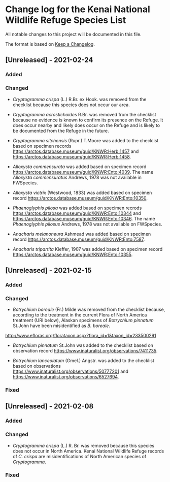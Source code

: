 # Change log for the Kenai National Wildlife Refuge Species List

All notable changes to this project will be documented in this file.
 
The format is based on [Keep a Changelog](http://keepachangelog.com/).

## [Unreleased] - 2021-02-24

### Added

### Changed

- *Cryptogramma crispa* (L.) R.Br. ex Hook. was removed from the checklist because this species does not occur our area.

- *Cryptogramma acrostichoides* R.Br. was removed from the checklist because no evidence is known to confirm its presence on the Refuge. It does occur nearby and likely does occur on the Refuge and is likely to be documented from the Refuge in the future.

- *Cryptogramma sitchensis* (Rupr.) T.Moore was added to the checklist based on specimen records <https://arctos.database.museum/guid/KNWR:Herb:1457> and <https://arctos.database.museum/guid/KNWR:Herb:1458>.

- *Alloxysta commensurata* was added based on specimen record <https://arctos.database.museum/guid/KNWR:Ento:4039>. The name *Alloxysta commensuratus* Andrews, 1978 was not available in FWSpecies.

- *Alloxysta victrix* (Westwood, 1833) was added based on specimen record <https://arctos.database.museum/guid/KNWR:Ento:10350>.

- *Phaenoglyphis pilosa* was added based on specimen recrods <https://arctos.database.museum/guid/KNWR:Ento:10344> and <https://arctos.database.museum/guid/KNWR:Ento:10346>. The name *Phaenoglyphis pilosus* Andrews, 1978 was not available on FWSpecies.

- *Anacharis melanoneura* Ashmead was added based on specimen record <https://arctos.database.museum/guid/KNWR:Ento:7587>.

- *Anacharis tripartita* Kieffer, 1907 was added based on specimen record <https://arctos.database.museum/guid/KNWR:Ento:10355>.

## [Unreleased] - 2021-02-15

### Added

### Changed

- *Botrychium boreale* (Fr.) Milde was removed from the checklist because, according to the treatment in the current Flora of North America treatment (URI below), Alaskan specimens of *Botrychium pinnatum* St.John have been misidentified as *B. boreale*.

http://www.efloras.org/florataxon.aspx?flora_id=1&taxon_id=233500291

- *Botrychium pinnatum* St.John was added to the checklist based on observation record <https://www.inaturalist.org/observations/7411735>.

- *Botrychium lanceolatum* (Gmel.) Angstr. was added to the checklist based on observations <https://www.inaturalist.org/observations/50777201> and <https://www.inaturalist.org/observations/6527694>.

### Fixed

## [Unreleased] - 2021-02-08

### Added

### Changed

- *Cryptogramma crispa* (L.) R. Br. was removed because this species does not occur in North America. Kenai National Wildlife Refuge records of *C. crispa* are misidentifications of North American species of *Cryptogramma*.

### Fixed


